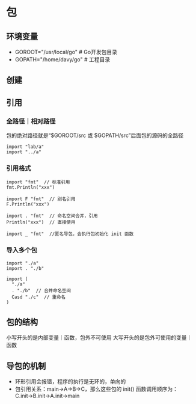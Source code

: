 # 包

## 环境变量
- GOROOT="/usr/local/go"  # Go开发包目录
- GOPATH="/home/davy/go"  # 工程目录

## 创建

## 引用
### 全路径｜相对路径
包的绝对路径就是“$GOROOT/src 或 $GOPATH/src”后面包的源码的全路径
```
import "lab/a"
import "../a"
```
### 引用格式
```
import "fmt"  // 标准引用
fmt.Println("xxx")

import F "fmt"  // 别名引用
F.Println("xxx")

import . "fmt"  // 命名空间合并，引用
Println("xxx")  // 直接使用

import _ "fmt"  //匿名导包，会执行包初始化 init 函数
```
### 导入多个包
```
import "./a"
import . "./b"
```
```
import (
  "./a"
  . "./b"  // 合并命名空间
  Casd "./c"  // 重命名
)
```

## 包的结构
小写开头的是内部变量｜函数，包外不可使用
大写开头的是包外可使用的变量｜函数

## 导包的机制
- 环形引用会报错，程序的执行是无环的，单向的
- 包引用关系：main→A→B→C，那么这些包的 init() 函数调用顺序为：C.init→B.init→A.init→main
